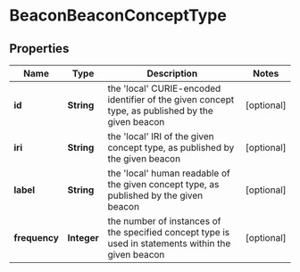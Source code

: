 
# BeaconBeaconConceptType

## Properties
Name | Type | Description | Notes
------------ | ------------- | ------------- | -------------
**id** | **String** | the &#39;local&#39; CURIE-encoded identifier of the given concept type, as published by the given beacon  |  [optional]
**iri** | **String** | the &#39;local&#39; IRI of the given concept type, as published by the given beacon  |  [optional]
**label** | **String** | the &#39;local&#39; human readable of the given concept type, as published by the given beacon  |  [optional]
**frequency** | **Integer** | the number of instances of the specified concept type is used in statements within the given beacon  |  [optional]



